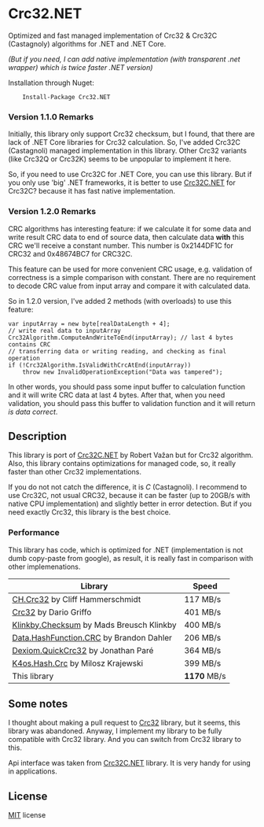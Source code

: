 ﻿# Crc32.NET

Optimized and fast managed implementation of Crc32 & Crc32C (Castagnoly) algorithms for .NET and .NET Core. 

*(But if you need, I can add native implementation (with transparent .net wrapper) which is twice faster .NET version)*

Installation through Nuget:

```
	Install-Package Crc32.NET
```

### Version 1.1.0 Remarks

Initially, this library only support Crc32 checksum, but I found, that there are lack of .NET Core libraries for Crc32 calculation. So, I've added Crc32C (Castagnoli) managed implementation in this library. Other Crc32 variants (like Crc32Q or Crc32K) seems to be unpopular to implement it here.

So, if you need to use Crc32C for .NET Core, you can use this library. But if you only use 'big' .NET frameworks, it is better to use [Crc32C.NET](https://crc32c.angeloflogic.com/) for Crc32C? because it has fast native implementation. 

### Version 1.2.0 Remarks

CRC algorithms has interesting feature: if we calculate it for some data and write result CRC data to end of source data, then calculate data **with** this CRC we'll receive a constant number.
This number is 0x2144DF1C for CRC32 and 0x48674BC7 for CRC32C.

This feature can be used for more convenient CRC usage, e.g. validation of correctness is a simple comparison with constant. There are no requirement to decode CRC value from input array and compare it with calculated data.

So in 1.2.0 version, I've added 2 methods (with overloads) to use this feature:

```
var inputArray = new byte[realDataLength + 4];
// write real data to inputArray
Crc32Algorithm.ComputeAndWriteToEnd(inputArray); // last 4 bytes contains CRC
// transferring data or writing reading, and checking as final operation
if (!Crc32Algorithm.IsValidWithCrcAtEnd(inputArray))
	throw new InvalidOperationException("Data was tampered");

```

In other words, you should pass some input buffer to calculation function and it will write CRC data at last 4 bytes. After that, when you need validation, you should pass this buffer to validation function and it will return _is data correct_.
 

## Description

This library is port of [Crc32C.NET](https://crc32c.angeloflogic.com/) by Robert Važan but for Crc32 algorithm. Also, this library contains optimizations for managed code, so, it really faster than other Crc32 implementations. 

If you do not not catch the difference, it is *C* (Castagnoli). I recommend to use Crc32C, not usual CRC32, because it can be faster (up to 20GB/s with native CPU implementation) and slightly better in error detection. But if you need exactly Crc32, this library is the best choice.

### Performance

This library has code, which is optimized for .NET (implementation is not dumb copy-paste from google), as result, it is really fast in comparison with other implemenations. 

Library | Speed
--------|-------
[CH.Crc32](https://github.com/tanglebones/ch-crc32) by Cliff Hammerschmidt | 117 MB/s
[Crc32](https://github.com/dariogriffo/Crc32) by Dario Griffo | 401 MB/s
[Klinkby.Checksum](https://github.com/klinkby/klinkby.checksum) by Mads Breusch Klinkby | 400 MB/s
[Data.HashFunction.CRC](https://github.com/brandondahler/Data.HashFunction/) by Brandon Dahler | 206 MB/s
[Dexiom.QuickCrc32](https://github.com/Dexiom/Dexiom.QuickCrc32/) by Jonathan Paré | 364 MB/s
[K4os.Hash.Crc](https://github.com/MiloszKrajewski/K4os.Hash.Crc) by Milosz Krajewski  | 399 MB/s
This library | **1170** MB/s

## Some notes

I thought about making a pull request to [Crc32](https://github.com/dariogriffo/Crc32) library, but it seems, this library was abandoned. Anyway, I implement my library to be fully compatible with Crc32 library. And you can switch from Crc32 library to this.

Api interface was taken from [Crc32C.NET](https://crc32c.angeloflogic.com/) library. It is very handy for using in applications.

## License

[MIT](https://github.com/force-net/Crc32.NET/blob/develop/LICENSE) license
